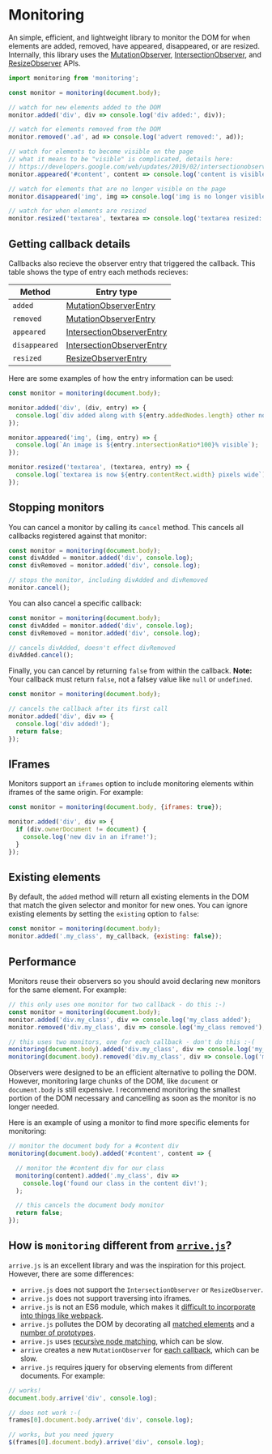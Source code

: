 # Monitoring

An simple, efficient, and lightweight library to monitor the DOM for when elements are added, removed, have appeared, disappeared, or are resized. Internally, this library uses the [MutationObserver](https://developer.mozilla.org/en-US/docs/Web/API/MutationObserver), [IntersectionObserver](https://developer.mozilla.org/en-US/docs/Web/API/IntersectionObserver), and [ResizeObserver](https://developer.mozilla.org/en-US/docs/Web/API/ResizeObserver) APIs. 

```javascript
import monitoring from 'monitoring';

const monitor = monitoring(document.body);

// watch for new elements added to the DOM
monitor.added('div', div => console.log('div added:', div));

// watch for elements removed from the DOM
monitor.removed('.ad', ad => console.log('advert removed:', ad));

// watch for elements to become visible on the page
// what it means to be "visible" is complicated, details here:
// https://developers.google.com/web/updates/2019/02/intersectionobserver-v2
monitor.appeared('#content', content => console.log('content is visible:', content));

// watch for elements that are no longer visible on the page
monitor.disappeared('img', img => console.log('img is no longer visible:', img));

// watch for when elements are resized
monitor.resized('textarea', textarea => console.log('textarea resized:', textarea));
```

## Getting callback details

Callbacks also recieve the observer entry that triggered the callback. This table shows the type of entry each methods recieves:

| Method | Entry type |
| ------ | ---------- |
| `added` | [MutationObserverEntry](https://developer.mozilla.org/en-US/docs/Web/API/MutationObserverEntry) |
| `removed` | [MutationObserverEntry](https://developer.mozilla.org/en-US/docs/Web/API/MutationObserverEntry) |
| `appeared` | [IntersectionObserverEntry](https://developer.mozilla.org/en-US/docs/Web/API/IntersectionObserverEntry) |
| `disappeared` | [IntersectionObserverEntry](https://developer.mozilla.org/en-US/docs/Web/API/IntersectionObserverEntry) |
| `resized` | [ResizeObserverEntry](https://developer.mozilla.org/en-US/docs/Web/API/ResizeObserverEntry) |

Here are some examples of how the entry information can be used: 

```javascript
const monitor = monitoring(document.body);

monitor.added('div', (div, entry) => {
  console.log(`div added along with ${entry.addedNodes.length} other nodes`);
});

monitor.appeared('img', (img, entry) => {
  console.log(`An image is ${entry.intersectionRatio*100}% visible`);
});

monitor.resized('textarea', (textarea, entry) => {
  console.log(`textarea is now ${entry.contentRect.width} pixels wide`);
});
```

## Stopping monitors

You can cancel a monitor by calling its `cancel` method. This cancels all callbacks registered against that monitor: 

```javascript
const monitor = monitoring(document.body);
const divAdded = monitor.added('div', console.log);
const divRemoved = monitor.added('div', console.log);

// stops the monitor, including divAdded and divRemoved
monitor.cancel(); 
```

You can also cancel a specific callback:

```javascript
const monitor = monitoring(document.body);
const divAdded = monitor.added('div', console.log);
const divRemoved = monitor.added('div', console.log);

// cancels divAdded, doesn't effect divRemoved
divAdded.cancel(); 
```

Finally, you can cancel by returning `false` from within the callback. **Note:** Your callback must return `false`, not a falsey value like `null` or `undefined`. 

```javascript
const monitor = monitoring(document.body);

// cancels the callback after its first call
monitor.added('div', div => {
  console.log('div added!');
  return false; 
});
```

## IFrames

Monitors support an `iframes` option to include monitoring elements within iframes of the same origin. For example: 

```javascript
const monitor = monitoring(document.body, {iframes: true});

monitor.added('div', div => {
  if (div.ownerDocument != document) {
    console.log('new div in an iframe!');
  }
});
```

## Existing elements

By default, the `added` method will return all existing elements in the DOM that match the given selector and monitor for new ones. You can ignore existing elements by setting the `existing` option to `false`: 

```javascript
const monitor = monitoring(document.body);
monitor.added('.my_class', my_callback, {existing: false});
```

## Performance

Monitors reuse their observers so you should avoid declaring new monitors for the same element. For example:

```javascript
// this only uses one monitor for two callback - do this :-)
const monitor = monitoring(document.body);
monitor.added('div.my_class', div => console.log('my_class added');
monitor.removed('div.my_class', div => console.log('my_class removed');

// this uses two monitors, one for each callback - don't do this :-(
monitoring(document.body).added('div.my_class', div => console.log('my_class added');
monitoring(document.body).removed('div.my_class', div => console.log('my_class removed');
```

Observers were designed to be an efficient alternative to polling the DOM. However, monitoring large chunks of the DOM, like `document` or `document.body` is still expensive. I recommend monitoring the smallest portion of the DOM necessary and cancelling as soon as the monitor is no longer needed. 

Here is an example of using a monitor to find more specific elements for monitoring:

```javascript
// monitor the document body for a #content div
monitoring(document.body).added('#content', content => {

  // monitor the #content div for our class
  monitoring(content).added('.my_class', div => 
    console.log('found our class in the content div!');
  );

  // this cancels the document body monitor
  return false;
});
```

## How is `monitoring` different from [`arrive.js`](https://github.com/uzairfarooq/arrive)?

`arrive.js` is an excellent library and was the inspiration for this project. However, there are some differences: 

* `arrive.js` does not support the `IntersectionObserver` or `ResizeObserver`.
* `arrive.js` does not support traversing into iframes.
* `arrive.js` is not an ES6 module, which makes it [difficult to incorporate into things like webpack](https://github.com/uzairfarooq/arrive/issues/42).
* `arrive.js` pollutes the DOM by decorating all [matched elements](https://github.com/uzairfarooq/arrive/blob/16c5691062e6a081c07882ec4d5fa08f0cdd569f/src/arrive.js#L317) and a [number of prototypes](https://github.com/uzairfarooq/arrive/blob/16c5691062e6a081c07882ec4d5fa08f0cdd569f/src/arrive.js#L448).
* `arrive.js` uses [recursive node matching](https://github.com/uzairfarooq/arrive/blob/16c5691062e6a081c07882ec4d5fa08f0cdd569f/src/arrive.js#L62), which can be slow. 
* `arrive` creates a new `MutationObserver` for [each callback](https://github.com/uzairfarooq/arrive/blob/16c5691062e6a081c07882ec4d5fa08f0cdd569f/src/arrive.js#L183), which can be slow.
* `arrive.js` requires jquery for observing elements from different documents. For example: 

```javascript
// works! 
document.body.arrive('div', console.log);

// does not work :-(
frames[0].document.body.arrive('div', console.log);

// works, but you need jquery 
$(frames[0].document.body).arrive('div', console.log);
```
